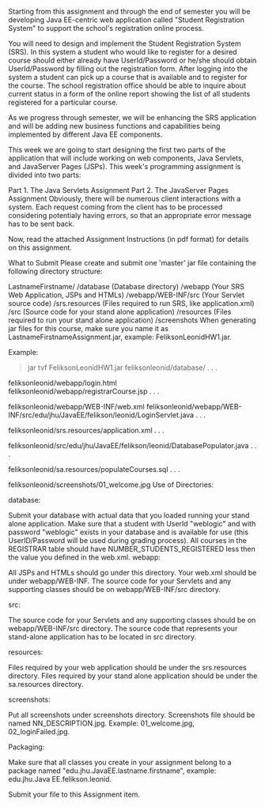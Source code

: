 Starting from this assignment and through the end of semester you will be developing Java EE-centric web application called "Student Registration System" to support the school's registration online process.

You will need to design and implement the Student Registration System (SRS). In this system a student who would like to register for a desired course should either already have UserId/Password or he/she should obtain UserId/Password by filling out the registration form. After logging into the system a student can pick up a course that is available and to register for the course. The school registration office should be able to inquire about current status in a form of the online report showing the list of all students registered for a particular course.

As we progress through semester, we will be enhancing the SRS application and will be adding new business functions and capabilities being implemented by different Java EE components.

This week we are going to start designing the first two parts of the application that will include working on web components, Java Servlets, and JavaServer Pages (JSPs). This week's programming assignment is divided into two parts:

Part 1. The Java Servlets Assignment
Part 2. The JavaServer Pages Assignment
Obviously, there will be numerous client interactions with a system. Each request coming from the client has to be processed considering potentialy having errors, so that an appropriate error message has to be sent back.

Now, read the attached Assignment Instructions (in pdf format) for details on this assignment.

What to Submit
Please create and submit one 'master' jar file containing the following directory structure:

LastnameFirstname/
/database (Database directory)
/webapp (Your SRS Web Application, JSPs and HTMLs)
/webapp/WEB-INF/src (Your Servlet source code)
/srs.resources (Files required to run SRS, like application.xml)
/src (Source code for your stand alone application)
/resources (Files required to run your stand alone application)
/screenshots
When generating jar files for this course, make sure you name it as LastnameFirstnameAssignment.jar, example: FeliksonLeonidHW1.jar.

Example:

>jar tvf FeliksonLeonidHW1.jar
feliksonleonid/database/
. . .

feliksonleonid/webapp/login.html
feliksonleonid/webapp/registrarCourse.jsp
. . .

feliksonleonid/webapp/WEB-INF/web.xml
feliksonleonid/webapp/WEB-INF/src/edu/jhu/JavaEE/felikson/leonid/LoginServlet.java
. . .

feliksonleonid/srs.resources/application.xml
. . .

feliksonleonid/src/edu/jhu/JavaEE/felikson/leonid/DatabasePopulator.java
. . .

feliksonleonid/sa.resources/populateCourses.sql
. . .

feliksonleonid/screenshots/01_welcome.jpg
Use of Directories:

database:

Submit your database with actual data that you loaded running your stand alone application.
Make sure that a student with UserId "weblogic" and with password "weblogic" exists in your database and is available for use (this UserID/Password will be used during grading process).
All courses in the REGISTRAR table should have NUMBER_STUDENTS_REGISTERED less then the value you defined in the web.xml.
webapp:

All JSPs and HTMLs should go under this directory. Your web.xml should be under webapp/WEB-INF. The source code for your Servlets and any supporting classes should be on webapp/WEB-INF/src directory.

src:

The source code for your Servlets and any supporting classes should be on webapp/WEB-INF/src directory. The source code that represents your stand-alone application has to be located in src directory.

resources:

Files required by your web application should be under the srs.resources directory. Files required by your stand alone application should be under the sa.resources directory.

screenshots:

Put all screenshots under screenshots directory. Screenshots file should be named NN_DESCRIPTION.jpg. Example: 01_welcome.jpg, 02_loginFailed.jpg.

Packaging:

Make sure that all classes you create in your assignment belong to a package named "edu.jhu.JavaEE.lastname.firstname", example: edu.jhu.Java EE.felikson.leonid.

Submit your file to this Assignment item.